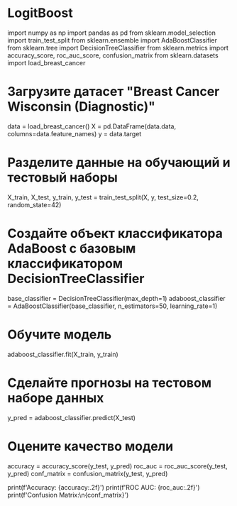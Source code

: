 # LogitBoost
import numpy as np
import pandas as pd
from sklearn.model_selection import train_test_split
from sklearn.ensemble import AdaBoostClassifier
from sklearn.tree import DecisionTreeClassifier
from sklearn.metrics import accuracy_score, roc_auc_score, confusion_matrix
from sklearn.datasets import load_breast_cancer

# Загрузите датасет "Breast Cancer Wisconsin (Diagnostic)"
data = load_breast_cancer()
X = pd.DataFrame(data.data, columns=data.feature_names)
y = data.target

# Разделите данные на обучающий и тестовый наборы
X_train, X_test, y_train, y_test = train_test_split(X, y, test_size=0.2, random_state=42)

# Создайте объект классификатора AdaBoost с базовым классификатором DecisionTreeClassifier
base_classifier = DecisionTreeClassifier(max_depth=1)
adaboost_classifier = AdaBoostClassifier(base_classifier, n_estimators=50, learning_rate=1)

# Обучите модель
adaboost_classifier.fit(X_train, y_train)

# Сделайте прогнозы на тестовом наборе данных
y_pred = adaboost_classifier.predict(X_test)

# Оцените качество модели
accuracy = accuracy_score(y_test, y_pred)
roc_auc = roc_auc_score(y_test, y_pred)
conf_matrix = confusion_matrix(y_test, y_pred)

print(f'Accuracy: {accuracy:.2f}')
print(f'ROC AUC: {roc_auc:.2f}')
print(f'Confusion Matrix:\n{conf_matrix}')
